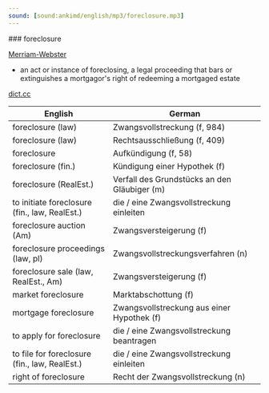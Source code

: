 ```yaml
---
sound: [sound:ankimd/english/mp3/foreclosure.mp3]
---
```


\### foreclosure

[Merriam-Webster](https://www.merriam-webster.com/dictionary/foreclosure)

- an act or instance of foreclosing, a legal proceeding that bars or extinguishes a mortgagor's right of redeeming a mortgaged estate

[dict.cc](https://www.dict.cc/foreclosure)

| English        | German       |
| -------------- | ------------ |
| foreclosure (law) | Zwangsvollstreckung (f, 984) |
| foreclosure (law) | Rechtsausschließung (f, 409) |
| foreclosure | Aufkündigung (f, 58) |
| foreclosure (fin.) | Kündigung einer Hypothek (f) |
| foreclosure (RealEst.) | Verfall des Grundstücks an den Gläubiger (m) |
| to initiate foreclosure (fin., law, RealEst.) | die / eine Zwangsvollstreckung einleiten |
| foreclosure auction (Am) | Zwangsversteigerung (f) |
| foreclosure proceedings (law, pl) | Zwangsvollstreckungsverfahren (n) |
| foreclosure sale (law, RealEst., Am) | Zwangsversteigerung (f) |
| market foreclosure | Marktabschottung (f) |
| mortgage foreclosure | Zwangsvollstreckung aus einer Hypothek (f) |
| to apply for foreclosure | die / eine Zwangsvollstreckung beantragen |
| to file for foreclosure (fin., law, RealEst.) | die / eine Zwangsvollstreckung einleiten |
| right of foreclosure | Recht der Zwangsvollstreckung (n) |
